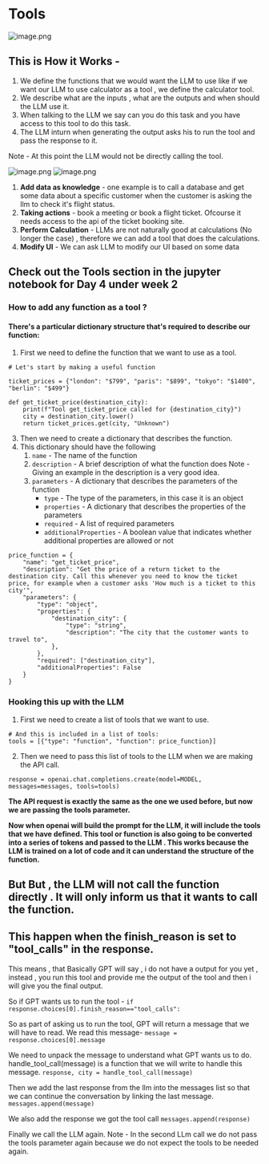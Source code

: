 # Tools

![image.png](attachment:9c1b13e1-3480-40f5-bc66-1f62615f190b.png)


## This is How it Works -
1. We define the functions that we would want the LLM to use like if we want our LLM to use calculator as a tool , we define the calculator tool.
2. We describe what are the inputs , what are the outputs and when should the LLM use it.
3. When talking to the LLM we say can you do this task and you have access to this tool to do this task.
4. The LLM inturn when generating the output asks his to run the tool and pass the response to it.

Note - At this point the LLM would not be directly calling the tool.

![image.png](attachment:df25ce97-b462-469b-a886-61e96a66e341.png)
![image.png](attachment:ab8b0a7f-eddc-498b-9190-59bb4836bad5.png)

1. **Add data as knowledge** - one example is to call a database and get some data about a specific customer when the customer is asking the llm to check it's flight status.
2. **Taking actions** - book a meeting or book a flight ticket. Ofcourse it needs access to the api of the ticket booking site.
3. **Perform Calculation** - LLMs are not naturally good at calculations (No longer the case) , therefore we can add a tool that does the calculations.
4. **Modify UI** - We can ask LLM to modify our UI based on some data

## Check out the Tools section in the jupyter notebook for Day 4 under week 2

### How to add any function as a tool ?
#### There's a particular dictionary structure that's required to describe our function:
1. First we need to define the function that we want to use as a tool.

```
# Let's start by making a useful function

ticket_prices = {"london": "$799", "paris": "$899", "tokyo": "$1400", "berlin": "$499"}

def get_ticket_price(destination_city):
    print(f"Tool get_ticket_price called for {destination_city}")
    city = destination_city.lower()
    return ticket_prices.get(city, "Unknown")
```

3. Then we need to create a dictionary that describes the function.
3. This dictionary should have the following
   1. `name` - The name of the function
   2. `description` - A brief description of what the function does
                        Note - Giving an example in the description is a very good idea.
   3. `parameters` - A dictionary that describes the parameters of the function
      - `type` - The type of the parameters, in this case it is an object
      - `properties` - A dictionary that describes the properties of the parameters
      - `required` - A list of required parameters
      - `additionalProperties` - A boolean value that indicates whether additional properties are allowed or not

```
price_function = {
    "name": "get_ticket_price",
    "description": "Get the price of a return ticket to the destination city. Call this whenever you need to know the ticket price, for example when a customer asks 'How much is a ticket to this city'",
    "parameters": {
        "type": "object",
        "properties": {
            "destination_city": {
                "type": "string",
                "description": "The city that the customer wants to travel to",
            },
        },
        "required": ["destination_city"],
        "additionalProperties": False
    }
}
```


### Hooking this up with the LLM
1. First we need to create a list of tools that we want to use.
```
# And this is included in a list of tools:
tools = [{"type": "function", "function": price_function}]
```

2. Then we need to pass this list of tools to the LLM when we are making the API call.

```
response = openai.chat.completions.create(model=MODEL, messages=messages, tools=tools)
```
**The API request is exactly the same as the one we used before, but now we are passing the tools parameter.**

**Now when openai will build the prompt for the LLM, it will include the tools that we have defined. This tool or function is also going to be converted into a series of tokens 
and passed to the LLM . This works because the LLM is trained on a lot of code and it can understand the structure of the function.**


## But But , the LLM will not call the function directly . It will only inform us that it wants to call the function.
## This happen when the finish_reason is set to "tool_calls" in the response. 

This means , 
that Basically GPT will say , i do not have a output for you yet , instead , you run this tool and provide me the output of the tool and 
then i will give you the final output.

So if GPT wants us to run the tool -
```if response.choices[0].finish_reason=="tool_calls":```

So as part of asking us to run the tool, GPT will return a message that we will have to read. We read this message-
```message = response.choices[0].message```

We need to unpack the message to understand what GPT wants us to do. 
handle_tool_call(message) is a function that we will write to handle this message.
```response, city = handle_tool_call(message)```

Then we add the last response from the llm into the messages list so that we can continue the conversation by linking the last message.
```messages.append(message)```

We also add the response we got the tool call
```messages.append(response)```


Finally we call the LLM again.
Note - In the second LLm call we do not pass the tools parameter again because we do not expect the tools to be needed again.



